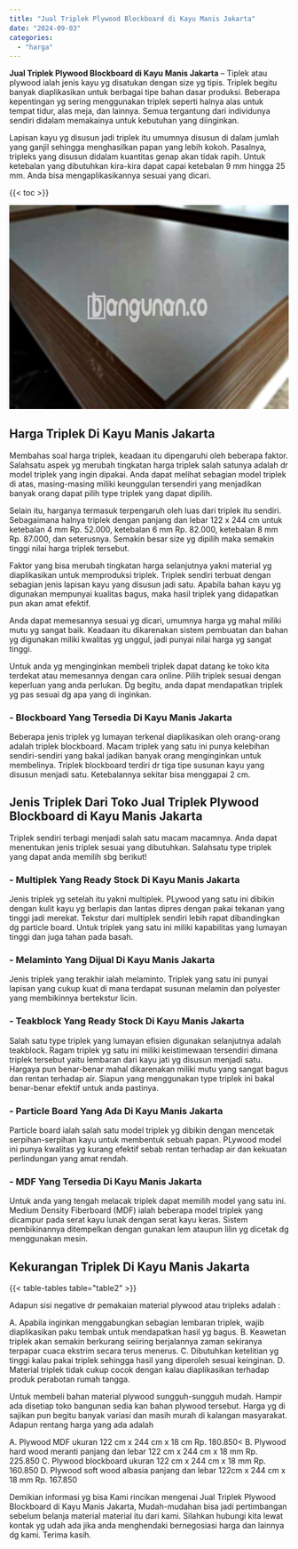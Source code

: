 ```yaml
---
title: "Jual Triplek Plywood Blockboard di Kayu Manis Jakarta"
date: "2024-09-03"
categories: 
  - "harga"
---
```


**Jual Triplek Plywood Blockboard di Kayu Manis Jakarta** – Tiplek atau plywood ialah jenis kayu yg disatukan dengan size yg tipis. Triplek begitu banyak diaplikasikan untuk berbagai tipe bahan dasar produksi. Beberapa kepentingan yg sering menggunakan triplek seperti halnya alas untuk tempat tidur, alas meja, dan lainnya. Semua tergantung dari individunya sendiri didalam memakainya untuk kebutuhan yang diinginkan.

Lapisan kayu yg disusun jadi triplek itu umumnya disusun di dalam jumlah yang ganjil sehingga menghasilkan papan yang lebih kokoh. Pasalnya, tripleks yang disusun didalam kuantitas genap akan tidak rapih. Untuk ketebalan yang dibutuhkan kira-kira dapat capai ketebalan 9 mm hingga 25 mm. Anda bisa mengaplikasikannya sesuai yang dicari.

{{< toc >}}

![Jual Triplek Plywood Blockboard di Kayu Manis Jakarta](/images/jual-triplek-murah-31.png)

## Harga Triplek Di Kayu Manis Jakarta

Membahas soal harga triplek, keadaan itu dipengaruhi oleh beberapa faktor. Salahsatu aspek yg merubah tingkatan harga triplek salah satunya adalah dr model triplek yang ingin dipakai. Anda dapat melihat sebagian model triplek di atas, masing-masing miliki keunggulan tersendiri yang menjadikan banyak orang dapat pilih type triplek yang dapat dipilih.

Selain itu, harganya termasuk terpengaruh oleh luas dari triplek itu sendiri. Sebagaimana halnya triplek dengan panjang dan lebar 122 x 244 cm untuk ketebalan 4 mm Rp. 52.000, ketebalan 6 mm Rp. 82.000, ketebalan 8 mm Rp. 87.000, dan seterusnya. Semakin besar size yg dipilih maka semakin tinggi nilai harga triplek tersebut.

Faktor yang bisa merubah tingkatan harga selanjutnya yakni material yg diaplikasikan untuk memproduksi triplek. Triplek sendiri terbuat dengan sebagian jenis lapisan kayu yang disusun jadi satu. Apabila bahan kayu yg digunakan mempunyai kualitas bagus, maka hasil triplek yang didapatkan pun akan amat efektif.

Anda dapat memesannya sesuai yg dicari, umumnya harga yg mahal miliki mutu yg sangat baik. Keadaan itu dikarenakan sistem pembuatan dan bahan yg digunakan miliki kwalitas yg unggul, jadi punyai nilai harga yg sangat tinggi.

Untuk anda yg menginginkan membeli triplek dapat datang ke toko kita terdekat atau memesannya dengan cara online. Pilih triplek sesuai dengan keperluan yang anda perlukan. Dg begitu, anda dapat mendapatkan triplek yg pas sesuai dg apa yang di inginkan.

### \- Blockboard Yang Tersedia Di Kayu Manis Jakarta

Beberapa jenis triplek yg lumayan terkenal diaplikasikan oleh orang-orang adalah triplek blockboard. Macam triplek yang satu ini punya kelebihan sendiri-sendiri yang bakal jadikan banyak orang menginginkan untuk membelinya. Triplek blockboard terdiri dr tiga tipe susunan kayu yang disusun menjadi satu. Ketebalannya sekitar bisa menggapai 2 cm.

## Jenis Triplek Dari Toko Jual Triplek Plywood Blockboard di Kayu Manis Jakarta

Triplek sendiri terbagi menjadi salah satu macam macamnya. Anda dapat menentukan jenis triplek sesuai yang dibutuhkan. Salahsatu type triplek yang dapat anda memilih sbg berikut!

### \- Multiplek Yang Ready Stock Di Kayu Manis Jakarta

Jenis triplek yg setelah itu yakni multiplek. PLywood yang satu ini dibikin dengan kulit kayu yg berlapis dan lantas dipres dengan pakai tekanan yang tinggi jadi merekat. Tekstur dari multiplek sendiri lebih rapat dibandingkan dg particle board. Untuk triplek yang satu ini miliki kapabilitas yang lumayan tinggi dan juga tahan pada basah.

### \- Melaminto Yang Dijual Di Kayu Manis Jakarta

Jenis triplek yang terakhir ialah melaminto. Triplek yang satu ini punyai lapisan yang cukup kuat di mana terdapat susunan melamin dan polyester yang membikinnya bertekstur licin.

### \- Teakblock Yang Ready Stock Di Kayu Manis Jakarta

Salah satu type triplek yang lumayan efisien digunakan selanjutnya adalah teakblock. Ragam triplek yg satu ini miliki keistimewaan tersendiri dimana triplek tersebut yaitu lembaran dari kayu jati yg disusun menjadi satu. Hargaya pun benar-benar mahal dikarenakan miliki mutu yang sangat bagus dan rentan terhadap air. Siapun yang menggunakan type triplek ini bakal benar-benar efektif untuk anda pastinya.

### \- Particle Board Yang Ada Di Kayu Manis Jakarta

Particle board ialah salah satu model triplek yg dibikin dengan mencetak serpihan-serpihan kayu untuk membentuk sebuah papan. PLywood model ini punya kwalitas yg kurang efektif sebab rentan terhadap air dan kekuatan perlindungan yang amat rendah.

### \- MDF Yang Tersedia Di Kayu Manis Jakarta

Untuk anda yang tengah melacak triplek dapat memilih model yang satu ini. Medium Density Fiberboard (MDF) ialah beberapa model triplek yang dicampur pada serat kayu lunak dengan serat kayu keras. Sistem pembikinannya ditempelkan dengan gunakan lem ataupun lilin yg dicetak dg menggunakan mesin.

## Kekurangan Triplek Di Kayu Manis Jakarta

{{< table-tables table="table2" >}}

Adapun sisi negative dr pemakaian material plywood atau tripleks adalah :

A. Apabila inginkan menggabungkan sebagian lembaran triplek, wajib diaplikasikan paku tembak untuk mendapatkan hasil yg bagus. B. Keawetan triplek akan semakin berkurang seiiring berjalannya zaman sekiranya terpapar cuaca ekstrim secara terus menerus. C. Dibutuhkan ketelitian yg tinggi kalau pakai triplek sehingga hasil yang diperoleh sesuai keinginan. D. Material triplek tidak cukup cocok dengan kalau diaplikasikan terhadap produk perabotan rumah tangga.

Untuk membeli bahan material plywood sungguh-sungguh mudah. Hampir ada disetiap toko bangunan sedia kan bahan plywood tersebut. Harga yg di sajikan pun begitu banyak variasi dan masih murah di kalangan masyarakat. Adapun rentang harga yang ada adalah

A. Plywood MDF ukuran 122 cm x 244 cm x 18 cm Rp. 180.850< B. Plywood hard wood meranti panjang dan lebar 122 cm x 244 cm x 18 mm Rp. 225.850 C. Plywood blockboard ukuran 122 cm x 244 cm x 18 mm Rp. 160.850 D. Plywood soft wood albasia panjang dan lebar 122cm x 244 cm x 18 mm Rp. 167.850

Demikian informasi yg bisa Kami rincikan mengenai Jual Triplek Plywood Blockboard di Kayu Manis Jakarta, Mudah-mudahan bisa jadi pertimbangan sebelum belanja material material itu dari kami. Silahkan hubungi kita lewat kontak yg udah ada jika anda menghendaki bernegosiasi harga dan lainnya dg kami. Terima kasih.
